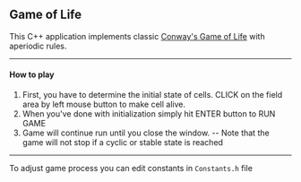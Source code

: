 ## Game of Life
This C++ application implements classic [Conway's Game of Life](https://en.wikipedia.org/wiki/Conway%27s_Game_of_Life) with aperiodic rules.

---
#### How to play

1. First, you have to determine the initial state of cells. CLICK on the field area by left mouse button to make cell alive.
2. When you've done with initialization simply hit ENTER button to RUN GAME
3. Game will continue run until you close the window.
-- Note that the game will not stop if a cyclic or stable state is reached

---
To adjust game process you can edit constants in `Constants.h` file
